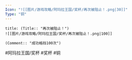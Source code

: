 ```yaml
---
Icon: "![[图片/游戏攻略/阿玛拉王国/奖杯/再次被阻止！.png|30]]"
Type: "铜"
---
```

```ad-common-bronze-trophy
title: (Title:: "再次被阻止！")
![[图片/游戏攻略/阿玛拉王国/奖杯/再次被阻止！.png|100]]

(Comment:: "成功格挡100次")
```

#阿玛拉王国/奖杯 #奖杯 #铜
